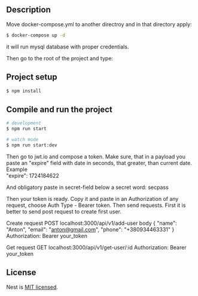 ## Description

Move docker-compose.yml to another directroy and in that directory apply:

```bash
$ docker-compose up -d
```

it will run mysql database with proper credentials.

Then go to the root of the project and type:

## Project setup

```bash
$ npm install
```

## Compile and run the project

```bash
# development
$ npm run start

# watch mode
$ npm run start:dev

```

Then go to jwt.io and compose a token. Make sure, that in a payload
you paste an "expire" field with date in seconds, that greater, than
current date.
Example  
"expire": 1724184622

And obligatory paste in secret-field below a secret word: secpass

Then your token is ready. Copy it and paste in an Authorization of any request,
choose Auth Type - Bearer token.
Then send requests. First it is better to send post request to create first user.

Create request
POST localhost:3000/api/v1/add-user
body {
"name": "Anton",
"email": "anton@gmail.com",
"phone": "+380934463331"
}
Authorization: Bearer your_token

Get request
GET localhost:3000/api/v1/get-user/:id
Authorization: Bearer your_token

## License

Nest is [MIT licensed](https://github.com/nestjs/nest/blob/master/LICENSE).
